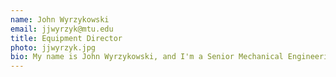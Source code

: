 ```yaml
---
name: John Wyrzykowski
email: jjwyrzyk@mtu.edu
title: Equipment Director
photo: jjwyrzyk.jpg
bio: My name is John Wyrzykowski, and I'm a Senior Mechanical Engineering major at Michigan Tech.  I have loved engineering from a young age, and love woodworking and using the Space to accomplish my goals.  I have had multiple engineering internships, and am eager to apply those skills and knowledge to improve the Makerspace. In addition to engineering, I love the outdoors, and am an avid climber, skier, and mountain biker.
---
```

